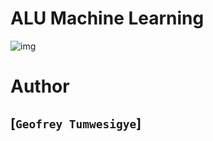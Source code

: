 # ALU Machine Learning

![img](https://start.alueducation.com/resource/1568810909000/AluLogoForAdmissions)


# Author

## [`Geofrey Tumwesigye`]

